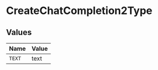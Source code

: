 # CreateChatCompletion2Type


## Values

| Name   | Value  |
| ------ | ------ |
| `TEXT` | text   |